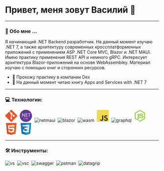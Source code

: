 # Привет, меня зовут Василий 👋
---
### 💬 Обо мне ...

Я начинающий .NET Backend разработчик. На данный момент изучаю .NET 7, а также архитектуру современных кроссплатформенных приложений с применением ASP .NET Core MVC, Blazor и .NET MAUI. Имею практику применения REST API и немного gRPC. Интересует архитектура Blazor-приложений на основе WebAssembley. Материал изучаю с помощью книг и сторонних ресурсов.

- 🔭 Прохожу практику в компании Dex
- 🌱 На данный момент читаю книгу Apps and Services with .NET 7
 

---

### 💻 Технологии:

<div>
  <img src="https://github.com/devicons/devicon/blob/master/icons/git/git-original.svg" title="git" alt="git" width="40" height="40"/>&nbsp
  <img src="https://github.com/devicons/devicon/blob/master/icons/dotnetcore/dotnetcore-original.svg" title="net-core" alt="net-core" width="40" height="40"/>&nbsp
  <img src="https://styles.redditmedia.com/t5_2odyx7/styles/communityIcon_19sk0x18irz41.png" title="netmaui" alt="netmaui" width="40" height="40"/>&nbsp
  <img src="https://upload.wikimedia.org/wikipedia/commons/thumb/d/d0/Blazor.png/600px-Blazor.png" title="blazor" alt="blazor" width="40" height="40"/>&nbsp
  <img src="https://upload.wikimedia.org/wikipedia/commons/thumb/1/1f/WebAssembly_Logo.svg/1200px-WebAssembly_Logo.svg.png" title="wasm" alt="wasm" width="40" height="40"/>&nbsp
  <img src="https://github.com/devicons/devicon/blob/master/icons/javascript/javascript-original.svg" title="javascript" alt="javascript" width="40" height="40"/>&nbsp
  <img src="https://upload.wikimedia.org/wikipedia/commons/thumb/1/17/GraphQL_Logo.svg/2048px-GraphQL_Logo.svg.png" title="graphql" alt="graphql" width="40" height="40"/>&nbsp
  <img src="https://github.com/devicons/devicon/blob/master/icons/nodejs/nodejs-original.svg" title="nodejs" alt="nodejs" width="40" height="40"/>&nbsp
  <img src="https://github.com/devicons/devicon/blob/master/icons/html5/html5-original.svg" title="html5" alt="html5" width="40" height="40"/>&nbsp
  <img src="https://github.com/devicons/devicon/blob/master/icons/css3/css3-original.svg" title="css" alt="css" width="40" height="40"/>&nbsp
</div>

---

### 🛠 Инструменты:

<div>
  <img src="https://upload.wikimedia.org/wikipedia/commons/thumb/2/2c/Visual_Studio_Icon_2022.svg/2048px-Visual_Studio_Icon_2022.svg.png" title="vs" alt="vs" width="40" height="40"/>&nbsp;
  <img src="https://upload.wikimedia.org/wikipedia/commons/thumb/9/9a/Visual_Studio_Code_1.35_icon.svg/2048px-Visual_Studio_Code_1.35_icon.svg.png" title="vsc" alt="vsc" width="40" height="40"/>&nbsp;
  <img src="https://upload.wikimedia.org/wikipedia/commons/a/ab/Swagger-logo.png" title="swagger" alt="swagger" width="40" height="40"/>&nbsp;
  <img src="https://www.svgrepo.com/download/354202/postman-icon.svg" title="postman" alt="pstman" width="40" height="40"/>&nbsp;
  <img src="https://upload.wikimedia.org/wikipedia/commons/thumb/c/c9/DataGrip.svg/1024px-DataGrip.svg.png" title="datagrip" alt="datagrip" width="40" height="40"/>&nbsp;
</div>
<!--
**MVasili34/MVasili34** is a ✨ _special_ ✨ repository because its `README.md` (this file) appears on your GitHub profile.

Here are some ideas to get you started:

- 🔭 I’m currently working on ...
- 🌱 I’m currently learning ...
- 👯 I’m looking to collaborate on ...
- 🤔 I’m looking for help with ...
- 💬 Ask me about ...
- 📫 How to reach me: ...
- 😄 Pronouns: ...
- ⚡ Fun fact: ...
-->
